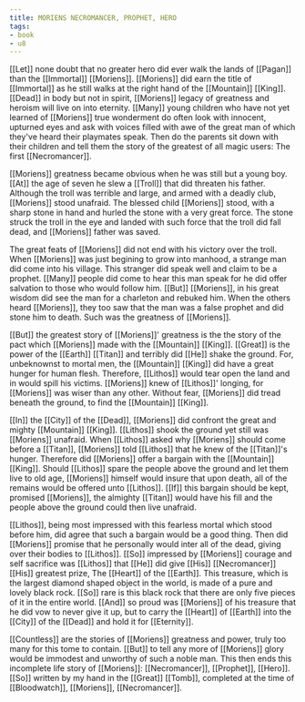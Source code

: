 ```yaml
---
title: MORIENS NECROMANCER, PROPHET, HERO
tags:
- book
- u8
---
```


  
[[Let]] none doubt that no greater hero did ever walk the lands of [[Pagan]] than the [[Immortal]] [[Moriens]]. [[Moriens]] did earn the title of [[Immortal]] as he still walks at the right hand of the [[Mountain]] [[King]]. [[Dead]] in body but not in spirit, [[Moriens]] legacy of greatness and heroism will live on into eternity. [[Many]] young children who have not yet learned of [[Moriens]] true wonderment do often look with innocent, upturned eyes and ask with voices filled with awe of the great man of which they've heard their playmates speak. Then do the parents sit down with their children and tell them the story of the greatest of all magic users: The first [[Necromancer]].  
  
[[Moriens]] greatness became obvious when he was still but a young boy. [[At]] the age of seven he slew a [[Troll]] that did threaten his father. Although the troll was terrible and large, and armed with a deadly club, [[Moriens]] stood unafraid. The blessed child [[Moriens]] stood, with a sharp stone in hand and hurled the stone with a very great force. The stone struck the troll in the eye and landed with such force that the troll did fall dead, and [[Moriens]] father was saved.  
  
The great feats of [[Moriens]] did not end with his victory over the troll. When [[Moriens]] was just begining to grow into manhood, a strange man did come into his village. This stranger did speak well and claim to be a prophet. [[Many]] people did come to hear this man speak for he did offer salvation to those who would follow him. [[But]] [[Moriens]], in his great wisdom did see the man for a charleton and rebuked him. When the others heard [[Moriens]], they too saw that the man was a false prophet and did stone him to death. Such was the greatness of [[Moriens]].  
  
[[But]] the greatest story of [[Moriens]]' greatness is the the story of the pact which [[Moriens]] made with the [[Mountain]] [[King]]. [[Great]] is the power of the [[Earth]] [[Titan]] and terribly did [[He]] shake the ground. For, unbeknownst to mortal men, the [[Mountain]] [[King]] did have a great hunger for human flesh. Therefore, [[Lithos]] would tear open the land and in would spill his victims. [[Moriens]] knew of [[Lithos]]' longing, for [[Moriens]] was wiser than any other. Without fear, [[Moriens]] did tread beneath the ground, to find the [[Mountain]] [[King]].  
  
[[In]] the [[City]] of the [[Dead]], [[Moriens]] did confront the great and mighty [[Mountain]] [[King]]. [[Lithos]] shook the ground yet still was [[Moriens]] unafraid. When [[Lithos]] asked why [[Moriens]] should come before a [[Titan]], [[Moriens]] told [[Lithos]] that he knew of the [[Titan]]'s hunger. Therefore did [[Moriens]] offer a bargain with the [[Mountain]] [[King]]. Should [[Lithos]] spare the people above the ground and let them live to old age, [[Moriens]] himself would insure that upon death, all of the remains would be offered unto [[Lithos]]. [[If]] this bargain should be kept, promised [[Moriens]], the almighty [[Titan]] would have his fill and the people above the ground could then live unafraid.  
  
[[Lithos]], being most impressed with this fearless mortal which stood before him, did agree that such a bargain would be a good thing. Then did [[Moriens]] promise that he personally would inter all of the dead, giving over their bodies to [[Lithos]]. [[So]] impressed by [[Moriens]] courage and self sacrifice was [[Lithos]] that [[He]] did give [[His]] [[Necromancer]] [[His]] greatest prize, The [[Heart]] of the [[Earth]]. This treasure, which is the largest diamond shaped object in the world, is made of a pure and lovely black rock. [[So]] rare is this black rock that there are only five pieces of it in the entire world. [[And]] so proud was [[Moriens]] of his treasure that he did vow to never give it up, but to carry the [[Heart]] of [[Earth]] into the [[City]] of the [[Dead]] and hold it for [[Eternity]].  
  
[[Countless]] are the stories of [[Moriens]] greatness and power, truly too many for this tome to contain. [[But]] to tell any more of [[Moriens]] glory would be immodest and unworthy of such a noble man. This then ends this incomplete life story of [[Moriens]]: [[Necromancer]], [[Prophet]], [[Hero]]. [[So]] written by my hand in the [[Great]] [[Tomb]], completed at the time of [[Bloodwatch]], [[Moriens]], [[Necromancer]].
